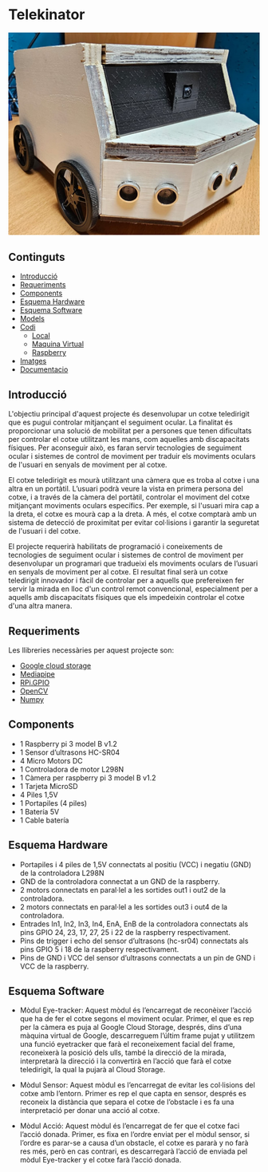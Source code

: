 # Telekinator

![Telekinator](/img.jpg)

## Continguts
- [Introducció](#introducció)
- [Requeriments](#requeriments)
- [Components](#components)
- [Esquema Hardware](#esquema-hardware)
- [Esquema Software](#esquema-software)
- [Models](/Models)
- [Codi](/codi)
  - [Local](/codi/local)
  - [Maquina Virtual](/codi/maquinaVirtual)
  - [Raspberry](/codi/raspberry)
- [Imatges](/imatges)
- [Documentacio](/documentacio)

## Introducció
L'objectiu principal d'aquest projecte és desenvolupar un cotxe teledirigit que es pugui controlar mitjançant el seguiment ocular. La finalitat és proporcionar una solució de mobilitat per a persones que tenen dificultats per controlar el cotxe utilitzant les mans, com aquelles amb discapacitats físiques. Per aconseguir això, es faran servir tecnologies de seguiment ocular i sistemes de control de moviment per traduir els moviments oculars de l'usuari en senyals de moviment per al cotxe.

El cotxe teledirigit es mourà utilitzant una càmera que es troba al cotxe i una altra en un portàtil. L’usuari podrà veure la vista en primera persona del cotxe, i a través de la càmera del portàtil, controlar el moviment del cotxe mitjançant moviments oculars específics. Per exemple, si l'usuari mira cap a la dreta, el cotxe es mourà cap a la dreta. A més, el cotxe comptarà amb un sistema de detecció de proximitat per evitar col·lisions i garantir la seguretat de l'usuari i del cotxe.

El projecte requerirà habilitats de programació i coneixements de tecnologies de seguiment ocular i sistemes de control de moviment per desenvolupar un programari que tradueixi els moviments oculars de l’usuari en senyals de moviment per al cotxe. El resultat final serà un cotxe teledirigit innovador i fàcil de controlar per a aquells que prefereixen fer servir la mirada en lloc d'un control remot convencional, especialment per a aquells amb discapacitats físiques que els impedeixin controlar el cotxe d'una altra manera.
## Requeriments
Les llibreries necessàries per aquest projecte son:
- [Google cloud storage](https://pypi.org/project/google-cloud-storage/)
- [Mediapipe](https://pypi.org/project/mediapipe/)
- [RPi.GPIO](https://pypi.org/project/RPi.GPIO/)
- [OpenCV](https://pypi.org/project/opencv-python/)
- [Numpy](https://numpy.org/install/)
## Components
-	1 Raspberry pi 3 model B v1.2
-	1 Sensor d’ultrasons HC-SR04
-	4 Micro Motors DC
-	1 Controladora de motor L298N
-	1 Càmera per raspberry pi 3 model B v1.2
-	1 Tarjeta MicroSD
-	4 Piles 1,5V
-	1 Portapiles (4 piles)
-	1 Batería 5V
-	1 Cable batería
## Esquema Hardware
<!-- Esquema Hardware -->
- Portapiles i 4 piles de 1,5V connectats al positiu (VCC) i negatiu (GND) de la controladora L298N
- GND de la controladora connectat a un GND de la raspberry.
- 2 motors connectats en paral·lel a les sortides out1 i out2 de la controladora.
- 2 motors connectats en paral·lel a les sortides out3 i out4 de la controladora.
- Entrades In1, In2, In3, In4, EnA, EnB de la controladora connectats als pins GPIO 24, 23, 17, 27, 25 i 22 de la raspberry respectivament.
- Pins de trigger i echo del sensor d’ultrasons (hc-sr04) connectats als pins GPIO 5 i 18 de la raspberry respectivament.
- Pins de GND i VCC del sensor d’ultrasons connectats a un pin de GND i VCC de la raspberry.
## Esquema Software
<!-- Esquema Software -->
- Mòdul Eye-tracker: Aquest mòdul és l’encarregat de reconèixer l’acció que ha de fer el cotxe segons el moviment ocular. Primer, el que es rep per la càmera es puja al Google Cloud Storage, després, dins d’una màquina virtual de Google, descarreguem l’últim frame pujat y utilitzem una funció eyetracker que farà el reconeixement facial del frame, reconeixerà la posició dels ulls, també la direcció de la mirada, interpretarà la direcció i la convertirà en l’acció que farà el cotxe teledirigit, la qual la pujarà al Cloud Storage.

- Mòdul Sensor: Aquest mòdul es l’encarregat de evitar les col·lisions del cotxe amb l’entorn. Primer es rep el que capta en sensor, després es reconeix la distància que separa el cotxe de l’obstacle i es fa una interpretació per donar una acció al cotxe.

- Mòdul Acció: Aquest mòdul és l’encarregat de fer que el cotxe faci l’acció donada. Primer, es fixa en l’ordre enviat per el mòdul sensor, si l’ordre es parar-se a causa d’un obstacle, el cotxe es pararà y no farà res més, però en cas contrari, es descarregarà l’acció de enviada pel mòdul Eye-tracker y el cotxe farà l’acció donada.
